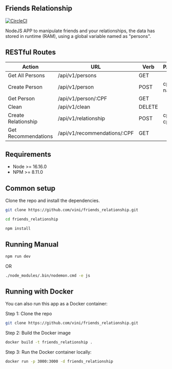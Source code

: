 ## Friends Relationship

[![CircleCI](https://img.shields.io/circleci/project/github/contentful/the-example-app.nodejs.svg)](https://circleci.com/gh/contentful/the-example-app.nodejs)

NodeJS APP to manipulate friends and your relationships, the data has stored in runtime (RAM),
using a global variable named as "persons".


## RESTful Routes

| **Action**            | **URL**                      | **Verb** | **PAYLOAD** | 
|-----------------------|------------------------------|----------|-------------|
| Get All Persons       | /api/v1/persons              | GET      |             |
| Create Person         | /api/v1/person               | POST     | cpf, name   |
| Get Person            | /api/v1/person/:CPF          | GET      |             | 
| Clean                 | /api/v1/clean                | DELETE   |             |
| Create Relationship   | /api/v1/relationship         | POST     | cpf1, cpf2  |  
| Get Recommendations   | /api/v1/recommendations/:CPF | GET      |             |  


## Requirements

* Node >= 16.16.0
* NPM >= 8.11.0

## Common setup

Clone the repo and install the dependencies.

```bash
git clone https://github.com/vini/friends_relationship.git
```

```bash
cd friends_relationship
```

```bash
npm install
```

## Running Manual
```bash
npm run dev
```

OR

```bash
./node_modules/.bin/nodemon.cmd -e js
```

## Running with Docker
You can also run this app as a Docker container:

Step 1: Clone the repo

```bash
git clone https://github.com/vini/friends_relationship.git
```

Step 2: Build the Docker image

```bash
docker build -t friends_relationship .
```

Step 3: Run the Docker container locally:

```bash
docker run -p 3000:3000 -d friends_relationship
```
